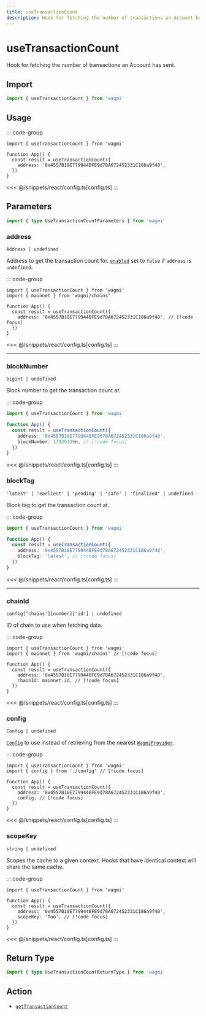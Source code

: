 ```yaml
---
title: useTransactionCount
description: Hook for fetching the number of transactions an Account has broadcast / sent.
---
```


<script setup>
const packageName = 'wagmi'
const actionName = 'getTransactionCount'
const typeName = 'GetTransactionCount'
const TData = 'number'
const TError = 'GetTransactionCountErrorType'
</script>

# useTransactionCount

Hook for fetching the number of transactions an Account has sent.

## Import

```ts
import { useTransactionCount } from 'wagmi'
```

## Usage

::: code-group
```tsx [index.tsx]
import { useTransactionCount } from 'wagmi'

function App() {
  const result = useTransactionCount({
    address: '0x4557B18E779944BFE9d78A672452331C186a9f48',
  })
}
```
<<< @/snippets/react/config.ts[config.ts]
:::

## Parameters

```ts
import { type UseTransactionCountParameters } from 'wagmi'
```

### address

`Address | undefined`

Address to get the transaction count for. [`enabled`](#enabled) set to `false` if `address` is `undefined`.

::: code-group
```tsx [index.tsx]
import { useTransactionCount } from 'wagmi'
import { mainnet } from 'wagmi/chains'

function App() {
  const result = useTransactionCount({
    address: '0x4557B18E779944BFE9d78A672452331C186a9f48', // [!code focus]
  })
}
```
<<< @/snippets/react/config.ts[config.ts]
:::

---

### blockNumber

`bigint | undefined`

Block number to get the transaction count at.

::: code-group
```ts [index.ts]
import { useTransactionCount } from 'wagmi'

function App() {
  const result = useTransactionCount({
    address: '0x4557B18E779944BFE9d78A672452331C186a9f48',
    blockNumber: 17829139n, // [!code focus]
  })
}
```
<<< @/snippets/react/config.ts[config.ts]
:::

### blockTag

`'latest' | 'earliest' | 'pending' | 'safe' | 'finalized' | undefined`

Block tag to get the transaction count at.

::: code-group
```ts [index.ts]
import { useTransactionCount } from 'wagmi'

function App() {
  const result = useTransactionCount({
    address: '0x4557B18E779944BFE9d78A672452331C186a9f48',
    blockTag: 'latest', // [!code focus]
  })
}
```
<<< @/snippets/react/config.ts[config.ts]
:::

---

### chainId

`config['chains'][number]['id'] | undefined`

ID of chain to use when fetching data.

::: code-group
```tsx [index.tsx]
import { useTransactionCount } from 'wagmi'
import { mainnet } from 'wagmi/chains' // [!code focus]

function App() {
  const result = useTransactionCount({
    address: '0x4557B18E779944BFE9d78A672452331C186a9f48',
    chainId: mainnet.id, // [!code focus]
  })
}
```
<<< @/snippets/react/config.ts[config.ts]
:::

### config

`Config | undefined`

[`Config`](/react/api/createConfig#config) to use instead of retrieving from the nearest [`WagmiProvider`](/react/api/WagmiProvider).

::: code-group
```tsx [index.tsx]
import { useTransactionCount } from 'wagmi'
import { config } from './config' // [!code focus]

function App() {
  const result = useTransactionCount({
    address: '0x4557B18E779944BFE9d78A672452331C186a9f48',
    config, // [!code focus]
  })
}
```
<<< @/snippets/react/config.ts[config.ts]
:::

### scopeKey

`string | undefined`

Scopes the cache to a given context. Hooks that have identical context will share the same cache.

::: code-group
```tsx [index.tsx]
import { useTransactionCount } from 'wagmi'

function App() {
  const result = useTransactionCount({
    address: '0x4557B18E779944BFE9d78A672452331C186a9f48',
    scopeKey: 'foo', // [!code focus]
  })
}
```
<<< @/snippets/react/config.ts[config.ts]
:::

<!--@include: @shared/query-options.md-->

## Return Type

```ts
import { type UseTransactionCountReturnType } from 'wagmi'
```

<!--@include: @shared/query-result.md-->

<!--@include: @shared/query-imports.md-->

## Action

- [`getTransactionCount`](/core/api/actions/getTransactionCount)

